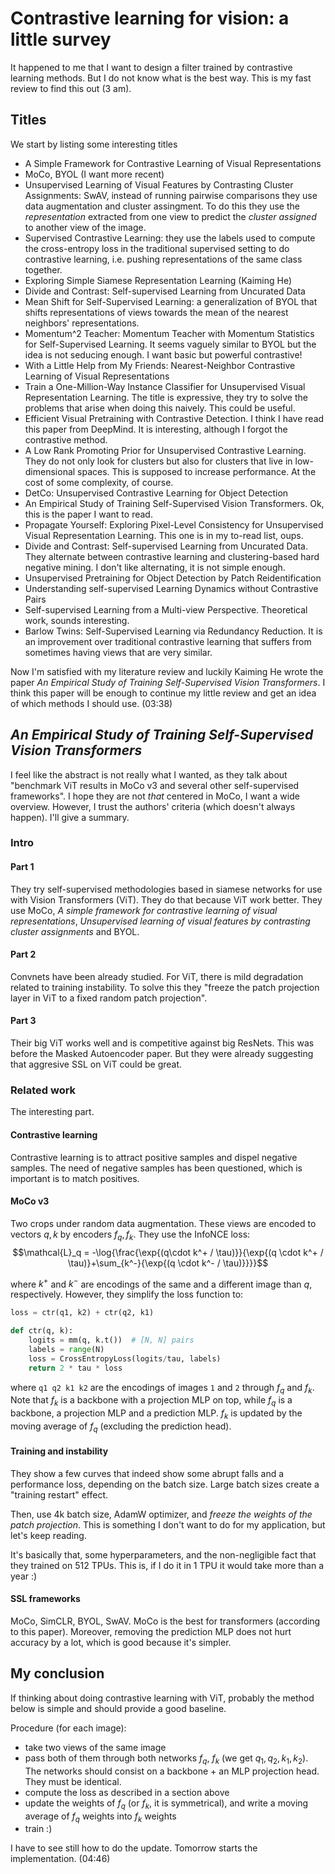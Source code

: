
# Contrastive learning for vision: a little survey

It happened to me that I want to design a filter trained by contrastive learning methods. But I do not know what is the best way. This is my fast review to find this out (3 am).

## Titles
We start by listing some interesting titles 

- A Simple Framework for Contrastive Learning of Visual Representations
- MoCo, BYOL (I want more recent)
- Unsupervised Learning of Visual Features by Contrasting Cluster Assignments: SwAV, instead of running pairwise comparisons they use data augmentation and cluster assingment. To do this they use the _representation_ extracted from one view to predict the _cluster assigned_ to another view of the image.
- Supervised Contrastive Learning: they use the labels used to compute the cross-entropy loss in the traditional supervised setting to do contrastive learning, i.e. pushing representations of the same class together.
- Exploring Simple Siamese Representation Learning (Kaiming He)
- Divide and Contrast: Self-supervised Learning from Uncurated Data
- Mean Shift for Self-Supervised Learning: a generalization of BYOL that shifts representations of views towards the mean of the nearest neighbors' representations.
- Momentum^2 Teacher: Momentum Teacher with Momentum Statistics for Self-Supervised Learning. It seems vaguely similar to BYOL but the idea is not seducing enough. I want basic but powerful contrastive!
- With a Little Help from My Friends: Nearest-Neighbor Contrastive Learning of Visual Representations
- Train a One-Million-Way Instance Classifier for Unsupervised Visual Representation Learning. The title is expressive, they try to solve the problems that arise when doing this naively. This could be useful.
- Efficient Visual Pretraining with Contrastive Detection. I think I have read this paper from DeepMind. It is interesting, although I forgot the contrastive method.
- A Low Rank Promoting Prior for Unsupervised Contrastive Learning. They do not only look for clusters but also for clusters that live in low-dimensional spaces. This is supposed to increase performance. At the cost of some complexity, of course.
- DetCo: Unsupervised Contrastive Learning for Object Detection
- An Empirical Study of Training Self-Supervised Vision Transformers. Ok, this is the paper I want to read.
- Propagate Yourself: Exploring Pixel-Level Consistency for Unsupervised Visual Representation Learning. This one is in my to-read list, oups.
- Divide and Contrast: Self-supervised Learning from Uncurated Data. They alternate between contrastive learning and clustering-based hard negative mining. I don't like alternating, it is not simple enough.
- Unsupervised Pretraining for Object Detection by Patch Reidentification
- Understanding self-supervised Learning Dynamics without Contrastive Pairs
- Self-supervised Learning from a Multi-view Perspective. Theoretical work, sounds interesting.
- Barlow Twins: Self-Supervised Learning via Redundancy Reduction. It is an improvement over traditional contrastive learning that suffers from sometimes having views that are very similar.

Now I'm satisfied with my literature review and luckily Kaiming He wrote the paper _An Empirical Study of Training Self-Supervised Vision Transformers_. I think this paper will be enough to continue my little review and get an idea of which methods I should use. (03:38)

## _An Empirical Study of Training Self-Supervised Vision Transformers_

I feel like the abstract is not really what I wanted, as they talk about "benchmark ViT results in MoCo v3 and several other self-supervised frameworks". I hope they are not _that_ centered in MoCo, I want a wide overview. However, I trust the authors' criteria (which doesn't always happen). I'll give a summary. 

### Intro

#### Part 1
They try self-supervised methodologies based in siamese networks for use with Vision Transformers (ViT). They do that because ViT work better. They use MoCo, _A simple framework for contrastive learning of visual representations_, _Unsupervised learning of visual features by contrasting cluster assignments_ and BYOL.

#### Part 2

Convnets have been already studied. For ViT, there is mild degradation related to training instability. To solve this they "freeze the patch projection layer in ViT to a fixed random patch projection".

#### Part 3

Their big ViT works well and is competitive against big ResNets. This was before the Masked Autoencoder paper. But they were already suggesting that aggresive SSL on ViT could be great. 

### Related work
The interesting part. 

#### Contrastive learning
Contrastive learning is to attract positive samples and dispel negative samples. The need of negative samples has been questioned, which is important is to match positives.

#### MoCo v3
Two crops under random data augmentation. These views are encoded to vectors $q, k$ by encoders $f_q, f_k$. They use the InfoNCE loss:
$$\mathcal{L}_q = -\log{\frac{\exp{(q\cdot k^+ / \tau)}}{\exp{(q \cdot k^+ / \tau)}+\sum_{k^-}{\exp{(q \cdot k^- / \tau)}}}}$$

where $k^+$ and $k^-$ are encodings of the same and a different image than $q$, respectively. 
However, they simplify the loss function to:
```python
loss = ctr(q1, k2) + ctr(q2, k1)

def ctr(q, k):
    logits = mm(q, k.t())  # [N, N] pairs
    labels = range(N)
    loss = CrossEntropyLoss(logits/tau, labels)
    return 2 * tau * loss
```
where `q1 q2 k1 k2` are the encodings of images `1` and `2` through $f_q$ and $f_k$. Note that $f_k$ is a backbone with a projection MLP on top, while $f_q$ is a backbone, a projection MLP and a prediction MLP. $f_k$ is updated by the moving average of $f_q$ (excluding the prediction head).

#### Training and instability

They show a few curves that indeed show some abrupt falls and a performance loss, depending on the batch size. Large batch sizes create a "training restart" effect.  

Then, use 4k batch size, AdamW optimizer, and _freeze the weights of the patch projection_. This is something I don't want to do for my application, but let's keep reading.

It's basically that, some hyperparameters, and the non-negligible fact that they trained on 512 TPUs. This is, if I do it in 1 TPU it would take more than a year :)

#### SSL frameworks
MoCo, SimCLR, BYOL, SwAV. MoCo is the best for transformers (according to this paper). Moreover, removing the prediction MLP does not hurt accuracy by a lot, which is good because it's simpler.

## My conclusion

If thinking about doing contrastive learning with ViT, probably the method below is simple and should provide a good baseline.

Procedure (for each image):
- take two views of the same image
- pass both of them through both networks $f_q$, $f_k$ (we get $q_1, q_2, k_1, k_2$). The networks should consist on a backbone + an MLP projection head. They must be identical.
- compute the loss as described in a section above
- update the weights of $f_q$ (or $f_k$, it is symmetrical), and write a moving average of $f_q$ weights into $f_k$ weights
- train :)

I have to see still how to do the update. Tomorrow starts the implementation. (04:46)

